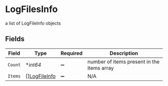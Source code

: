 # LogFilesInfo

a list of LogFileInfo objects


## Fields

| Field                                               | Type                                                | Required                                            | Description                                         |
| --------------------------------------------------- | --------------------------------------------------- | --------------------------------------------------- | --------------------------------------------------- |
| `Count`                                             | **int64*                                            | :heavy_minus_sign:                                  | number of items present in the items array          |
| `Items`                                             | [][LogFileInfo](../../models/shared/logfileinfo.md) | :heavy_minus_sign:                                  | N/A                                                 |